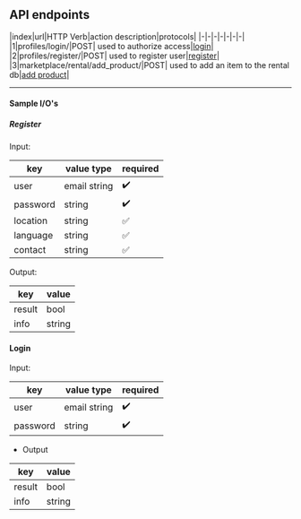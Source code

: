 #

## API endpoints

|index|url|HTTP Verb|action description|protocols|
|-|-|-|-|-|-|-|
|1|profiles/login/|POST| used to authorize access|[login](#login)|
|2|profiles/register/|POST| used to register user|[register](#register)|
|3|marketplace/rental/add_product/|POST| used to add an item to the rental db|[add product](#marketplace-rental-add-product)|

---

#### Sample I/O's

##### Register

Input:

|key|value type|required|
|---|----------|--------|
|user|email string|:heavy_check_mark:|
|password|string|:heavy_check_mark: |
|location| string|:white_check_mark:|
|language|string|:white_check_mark:|
|contact|string|:white_check_mark:|

Output:

|key|value|
|---|-----|
|result|bool|
|info|string|


#### Login

Input:

|key|value type|required|
|---|----------|--------|
|user|email string|:heavy_check_mark:|
|password|string|:heavy_check_mark:|

* Output

|key|value|
|---|-----|
|result|bool|
|info|string|